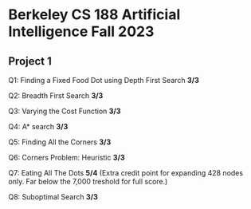 # Berkeley CS 188 Artificial Intelligence Fall 2023

## Project 1
Q1:  Finding a Fixed Food Dot using Depth First Search **3/3**
  
Q2: Breadth First Search **3/3**

Q3: Varying the Cost Function **3/3**

Q4: A* search **3/3**

Q5: Finding All the Corners **3/3**

Q6: Corners Problem: Heuristic **3/3**

Q7: Eating All The Dots **5/4** (Extra credit point for expanding 428 nodes only. Far below the 7,000 treshold for full score.)

Q8: Suboptimal Search **3/3**

